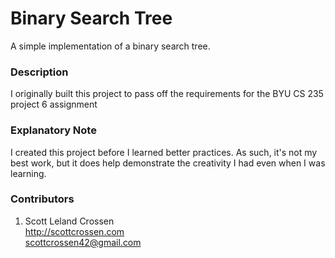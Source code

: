 # Binary Search Tree

A simple implementation of a binary search tree.

### Description

I originally built this project to pass off the requirements for the BYU CS 235 project 6 assignment

### Explanatory Note

I created this project before I learned better practices. As such, it's not my best work, but it does help demonstrate the creativity I had even when I was learning.

### Contributors

1. Scott Leland Crossen  
<http://scottcrossen.com>  
<scottcrossen42@gmail.com>  
